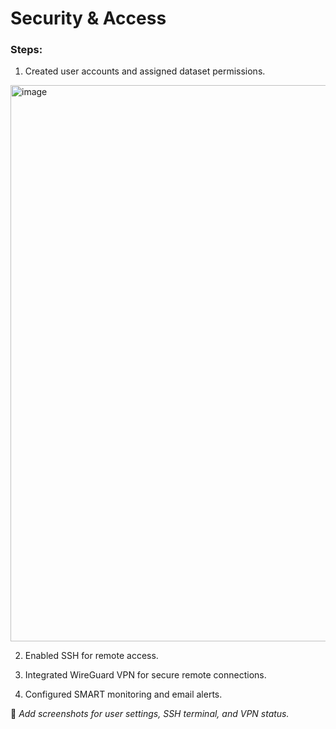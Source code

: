 # Security & Access

### Steps:
1. Created user accounts and assigned dataset permissions.
<img width="1198" height="890" alt="image" src="https://github.com/user-attachments/assets/106739bf-b062-4a97-87f9-aba3280ff1a8" />

2. Enabled SSH for remote access.

4. Integrated WireGuard VPN for secure remote connections.

5. Configured SMART monitoring and email alerts.

📸 *Add screenshots for user settings, SSH terminal, and VPN status.*
